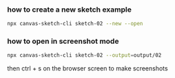 
### how to create a new sketch example

```bash
npx canvas-sketch-cli sketch-02 --new --open
```

### how to open in screenshot mode

```bash
npx canvas-sketch-cli sketch-02 --output=output/02
```

then ctrl + s on the browser screen to make screenshots